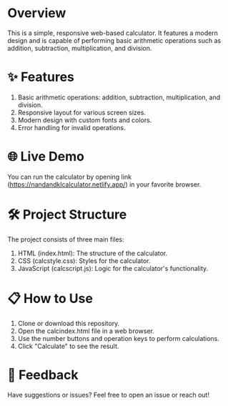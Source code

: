 # Overview
This is a simple, responsive web-based calculator. It features a modern design and is capable of performing basic arithmetic operations such as addition, subtraction, multiplication, and division.

# ✨ Features
1. Basic arithmetic operations: addition, subtraction, multiplication, and division.
2. Responsive layout for various screen sizes.
3. Modern design with custom fonts and colors.
4. Error handling for invalid operations.
# 🌐 Live Demo
You can run the calculator by opening link (https://nandandklcalculator.netlify.app/) in your favorite browser.

# 🛠️ Project Structure
The project consists of three main files:

1. HTML (index.html): The structure of the calculator.
2. CSS (calcstyle.css): Styles for the calculator.
3. JavaScript (calcscript.js): Logic for the calculator's functionality.
   
# 📋 How to Use
1. Clone or download this repository.
2. Open the calcindex.html file in a web browser.
3. Use the number buttons and operation keys to perform calculations.
4. Click "Calculate" to see the result.

# 💬 Feedback
Have suggestions or issues? Feel free to open an issue or reach out!

